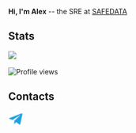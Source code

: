 **Hi, I'm Alex** -- the SRE at [SAFEDATA](https://rt-dc.ru/)



## Stats
<img src="https://github-readme-stats.vercel.app/api?username=ferr0&show_icons=true&count_private=true">

![Profile views](https://gpvc.arturio.dev/ferr0?v3)
## Contacts
<a href="https://t.me/znferr0"><img align="left" alt="Alexander S | Telegram" width="30px" src="https://github.com/ferr0/ferr0/blob/master/assets/tg.png?raw=true" /></a>




## 




<!--
**ferr0/ferr0** is a ✨ _special_ ✨ repository because its `README.md` (this file) appears on your GitHub profile.

Here are some ideas to get you started:
# Hi there 👋

Hello, welcome to my GitHub home. 😄

- 🔭 I’m currently working on ...
- 🌱 I’m currently learning ...
- 👯 I’m looking to collaborate on ...
- 🤔 I’m looking for help with ...
- 💬 Ask me about ...
- 📫 How to reach me: ...
- 😄 Pronouns: ...
- ⚡ Fun fact: ...



|||
|:---|:---|
|||
|||
-->






